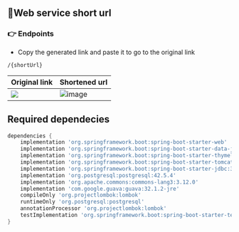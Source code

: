 ## 🔗Web service short url

### 👉 Endpoints
- Copy the generated link and paste it to go to the original link
```
/{shortUrl}
```

|Original link| Shortened url|
|-----------|--------|
 ![](https://github.com/dcct0r/short-url/assets/111187206/f11522ab-cbbe-4b51-bca1-a5179cbf8c78) | ![image](https://github.com/dcct0r/short-url/assets/111187206/2fa26ce9-3e53-4e64-98e0-c5fb6a1a843c)





## Required dependecies
```gradle
dependencies {
    implementation 'org.springframework.boot:spring-boot-starter-web'
    implementation 'org.springframework.boot:spring-boot-starter-data-jpa'
    implementation 'org.springframework.boot:spring-boot-starter-thymeleaf'
    implementation 'org.springframework.boot:spring-boot-starter-tomcat:3.1.3'
    implementation 'org.springframework.boot:spring-boot-starter-jdbc:3.1.3'
    implementation 'org.postgresql:postgresql:42.5.4'
    implementation 'org.apache.commons:commons-lang3:3.12.0'
    implementation 'com.google.guava:guava:32.1.2-jre'
    compileOnly 'org.projectlombok:lombok'
    runtimeOnly 'org.postgresql:postgresql'
    annotationProcessor 'org.projectlombok:lombok'
    testImplementation 'org.springframework.boot:spring-boot-starter-test'
}
```
